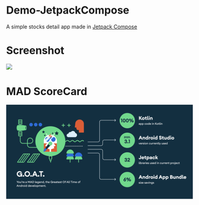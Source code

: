 # Demo-JetpackCompose

A simple stocks detail app made in [Jetpack Compose](https://developer.android.com/jetpack/compose)

# Screenshot

<img src="https://github.com/franksap2/Demo-JetpackCompose/blob/master/docs/finance-demo.gif" height="800">

# MAD ScoreCard 
<img src="https://github.com/franksap2/Demo-JetpackCompose/blob/master/docs/mad score.png">
